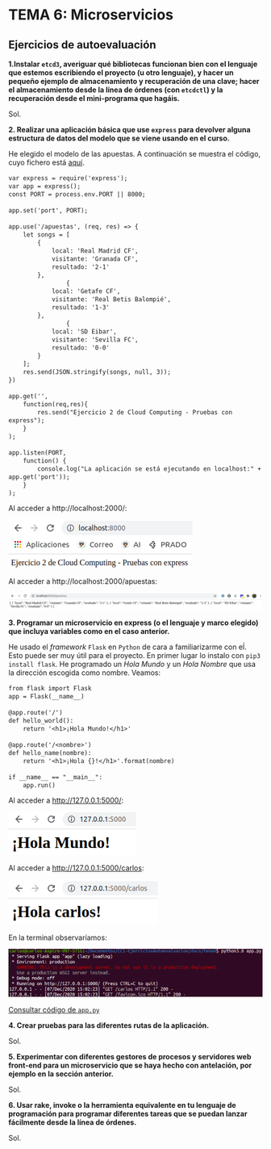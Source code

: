 # TEMA 6: Microservicios
## Ejercicios de autoevaluación

**1.Instalar `etcd3`, averiguar qué bibliotecas funcionan bien con el lenguaje que estemos escribiendo el proyecto (u otro lenguaje), y hacer un pequeño ejemplo de almacenamiento y recuperación de una clave; hacer el almacenamiento desde la línea de órdenes (con `etcdctl`) y la recuperación desde el mini-programa que hagáis.**

Sol.

**2. Realizar una aplicación básica que use `express` para devolver alguna estructura de datos del modelo que se viene usando en el curso.**

He elegido el modelo de las apuestas. A continuación se muestra el código, cuyo fichero está [aquí](./docs/tema6/express/app.js).

```
var express = require('express');
var app = express();
const PORT = process.env.PORT || 8000;

app.set('port', PORT);

app.use('/apuestas', (req, res) => {
    let songs = [
        {
            local: 'Real Madrid CF',
            visitante: 'Granada CF',
            resultado: '2-1'
        },
				{
            local: 'Getafe CF',
            visitante: 'Real Betis Balompié',
            resultado: '1-3'
        },
				{
            local: 'SD Eibar',
            visitante: 'Sevilla FC',
            resultado: '0-0'
        }
    ];
    res.send(JSON.stringify(songs, null, 3));
})

app.get('',
	function(req,res){
		res.send("Ejercicio 2 de Cloud Computing - Pruebas con express");
	}
);

app.listen(PORT,
	function() {
		console.log("La aplicación se está ejecutando en localhost:" + app.get('port'));
	}
);
```

Al acceder a http://localhost:2000/:

![](./images/tema6/get.png)

Al acceder a http://localhost:2000/apuestas:

![](./images/tema6/apuestas.png)

**3. Programar un microservicio en express (o el lenguaje y marco elegido) que incluya variables como en el caso anterior.**

He usado el *framework* `Flask` en `Python` de cara a familiarizarme con eĺ. Esto puede ser muy útil para el proyecto. En primer lugar lo instalo con `pip3 install flask`. He programado un *Hola Mundo* y un *Hola Nombre* que usa la dirección escogida como nombre. Veamos:

```
from flask import Flask
app = Flask(__name__)

@app.route('/')
def hello_world():
    return '<h1>¡Hola Mundo!</h1>'

@app.route('/<nombre>')
def hello_name(nombre):
    return '<h1>¡Hola {}!</h1>'.format(nombre)

if __name__ == "__main__":
    app.run()
```

Al acceder a http://127.0.0.1:5000/:

![](./images/tema6/hola_mundo.png)

Al acceder a http://127.0.0.1:5000/carlos:

![](./images/tema6/hola_nombre.png)

En la terminal observaríamos:

![](./images/tema6/flask.png)

[Consultar código de `app.py`](./docs/tema6/app.py)

**4. Crear pruebas para las diferentes rutas de la aplicación.**

Sol.

**5. Experimentar con diferentes gestores de procesos y servidores web front-end para un microservicio que se haya hecho con antelación, por ejemplo en la sección anterior.**

Sol.

**6. Usar rake, invoke o la herramienta equivalente en tu lenguaje de programación para programar diferentes tareas que se puedan lanzar fácilmente desde la línea de órdenes.**

Sol.
